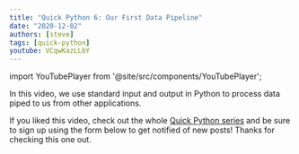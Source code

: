 ```yaml
---
title: "Quick Python 6: Our First Data Pipeline"
date: "2020-12-02"
authors: [steve]
tags: [quick-python]
youtube: VCqwKazLLbY
---
```


import YouTubePlayer from '@site/src/components/YouTubePlayer';

<YouTubePlayer youtubeLink={frontmatter.youtube} />

In this video, we use standard input and output in Python to process data piped to us from other applications.

<!--truncate-->

If you liked this video, check out the whole [Quick Python series](/projects/quick-python) and be sure to sign up using the form below to get notified of new posts! Thanks for checking this one out.